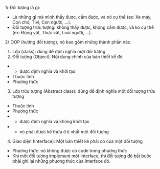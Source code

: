 1/ Đối tượng là gì:
- Là những gì mà mình thấy được, cầm được, và nó cụ thể (ex: Xe máy, Con chó, Tivi, Con người, ...).
- Đối tượng trừu tượng: không thấy được, không cầm được, và ko cụ thể (ex: Động vật, Thực vật, Loài người, ...).

2/ OOP (hướng đối tượng), nó bao gồm những thành phần nào.
1. Lớp (class): dùng để định nghĩa một đối tượng
2. Đối tượng (Object): Nội dung chính của bản thiết kế đó
- * được định nghĩa và khởi tạo
- Thuộc tính
- Phương thức
3. Lớp trừu tượng (Abstract class): dùng để định nghĩa một đối tượng trừu tượng
- Thuộc tính
- Phương thức
- * được định nghĩa và không khởi tạo
- * nó phải được kế thừa ở ít nhất một đối tượng
4. Giao diện (Interface): Một bản thiết kế phải có của một đối tượng
- Phương thức: nó không được có code trong phương thức
- Khi một đối tượng implement một interface, thì đối tượng đó bắt buộc phải ghi lại những phương thức của interface đó.